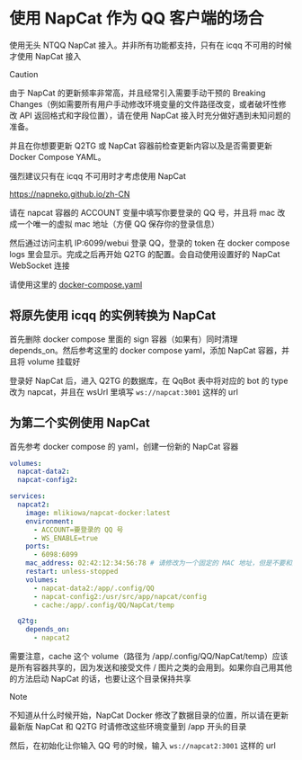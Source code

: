 # 使用 NapCat 作为 QQ 客户端的场合

使用无头 NTQQ NapCat 接入。并非所有功能都支持，只有在 icqq 不可用的时候才使用 NapCat 接入

> [!CAUTION]
> 由于 NapCat 的更新频率非常高，并且经常引入需要手动干预的 Breaking Changes（例如需要所有用户手动修改环境变量的文件路径改变，或者破坏性修改 API 返回格式和字段位置），请在使用 NapCat 接入时充分做好遇到未知问题的准备。
>
> 并且在你想要更新 Q2TG 或 NapCat 容器前检查更新内容以及是否需要更新 Docker Compose YAML。
>
> 强烈建议只有在 icqq 不可用时才考虑使用 NapCat

https://napneko.github.io/zh-CN

请在 napcat 容器的 ACCOUNT 变量中填写你要登录的 QQ 号，并且将 mac 改成一个唯一的虚拟 mac 地址（方便 QQ 保存你的登录信息）

然后通过访问主机 IP:6099/webui 登录 QQ，登录的 token 在 docker compose logs 里会显示。完成之后再开始 Q2TG 的配置。会自动使用设置好的 NapCat WebSocket 连接

请使用这里的 [docker-compose.yaml](https://github.com/clansty/Q2TG/blob/sleepyfox/docker-compose-examples/NapCat/docker-compose.yaml)

## 将原先使用 icqq 的实例转换为 NapCat

首先删除 docker compose 里面的 sign 容器（如果有）同时清理 depends_on。然后参考这里的 docker compose yaml，添加 NapCat 容器，并且将 volume 挂载好

登录好 NapCat 后，进入 Q2TG 的数据库，在 QqBot 表中将对应的 bot 的 type 改为 napcat，并且在 wsUrl 里填写 `ws://napcat:3001` 这样的 url

## 为第二个实例使用 NapCat

首先参考 docker compose 的 yaml，创建一份新的 NapCat 容器

```yaml
volumes:
  napcat-data2:
  napcat-config2:

services:
  napcat2:
    image: mlikiowa/napcat-docker:latest
    environment:
      - ACCOUNT=要登录的 QQ 号
      - WS_ENABLE=true
    ports:
      - 6098:6099
    mac_address: 02:42:12:34:56:78 # 请修改为一个固定的 MAC 地址，但是不要和其他容器或你的主机重复
    restart: unless-stopped
    volumes:
      - napcat-data2:/app/.config/QQ
      - napcat-config2:/usr/src/app/napcat/config
      - cache:/app/.config/QQ/NapCat/temp

  q2tg:
    depends_on:
      - napcat2
```

需要注意，cache 这个 volume（路径为 /app/.config/QQ/NapCat/temp）应该是所有容器共享的，因为发送和接受文件 / 图片之类的会用到。如果你自己用其他的方法启动 NapCat 的话，也要让这个目录保持共享

> [!NOTE]
> 不知道从什么时候开始，NapCat Docker 修改了数据目录的位置，所以请在更新最新版 NapCat 和 Q2TG 时请修改这些环境变量到 /app 开头的目录

然后，在初始化让你输入 QQ 号的时候，输入 `ws://napcat2:3001` 这样的 url
